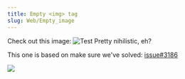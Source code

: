```yaml
---
title: Empty <img> tag
slug: Web/Empty_image
---
```

Check out this image:
![Test]()
Pretty nihilistic, eh?

This one is based on make sure we've solved:
[issue#3186](https://github.com/mdn/yari/issues/3186)

![](#anchor)
